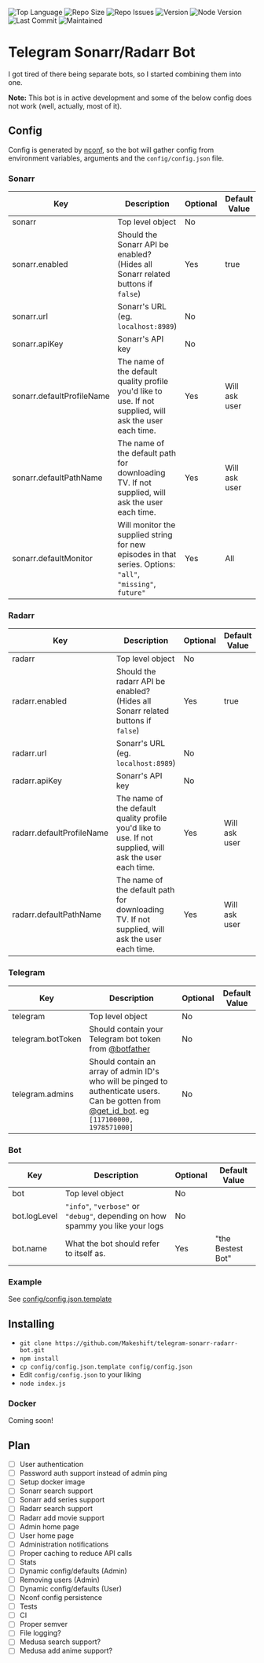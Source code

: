 ![Top Language](https://img.shields.io/github/languages/top/makeshift/telegram-sonarr-radarr-bot.svg)
![Repo Size](https://img.shields.io/github/repo-size/makeshift/telegram-sonarr-radarr-bot.svg)
![Repo Issues](https://img.shields.io/github/issues-raw/makeshift/telegram-sonarr-radarr-bot.svg)
![Version](https://img.shields.io/github/package-json/v/makeshift/telegram-sonarr-radarr-bot.svg)
![Node Version](https://img.shields.io/node/v/cli-highlight.svg)
![Last Commit](https://img.shields.io/github/last-commit/makeshift/telegram-sonarr-radarr-bot.svg)
![Maintained](https://img.shields.io/maintenance/yes/2019.svg)

# Telegram Sonarr/Radarr Bot

I got tired of there being separate bots, so I started combining them into one.

**Note:** This bot is in active development and some of the below config does not work (well, actually, most of it).

## Config

Config is generated by [nconf](https://github.com/indexzero/nconf), so the bot will gather config from environment variables, arguments and the `config/config.json` file.

### Sonarr

| **Key**                   | **Description**                                                                                            | **Optional** | **Default Value** |
| ------------------------- | ---------------------------------------------------------------------------------------------------------- | ------------ | ----------------- |
| sonarr                    | Top level object                                                                                           | No           |                   |
| sonarr.enabled            | Should the Sonarr API be enabled? (Hides all Sonarr related buttons if `false`)                            | Yes          | true              |
| sonarr.url                | Sonarr's URL (eg. `localhost:8989`)                                                                        | No           |                   |
| sonarr.apiKey             | Sonarr's API key                                                                                           | No           |                   |
| sonarr.defaultProfileName | The name of the default quality profile you'd like to use.  If not supplied, will ask the user each time.  | Yes          | Will ask user     |
| sonarr.defaultPathName    | The name of the default path for downloading TV. If not supplied, will ask the user each time.             | Yes          | Will ask user     |
| sonarr.defaultMonitor     | Will monitor the supplied string for new episodes in that series. Options: `"all"`, `"missing"`, `future"` | Yes          | All               |

### Radarr

| **Key**                   | **Description**                                                                                           | **Optional** | **Default Value** |
| ------------------------- | --------------------------------------------------------------------------------------------------------- | ------------ | ----------------- |
| radarr                    | Top level object                                                                                          | No           |                   |
| radarr.enabled            | Should the radarr API be enabled? (Hides all Sonarr related buttons if `false`)                           | Yes          | true              |
| radarr.url                | Sonarr's URL (eg. `localhost:8989`)                                                                       | No           |                   |
| radarr.apiKey             | Sonarr's API key                                                                                          | No           |                   |
| radarr.defaultProfileName | The name of the default quality profile you'd like to use.  If not supplied, will ask the user each time. | Yes          | Will ask user     |
| radarr.defaultPathName    | The name of the default path for downloading TV. If not supplied, will ask the user each time.            | Yes          | Will ask user     |

### Telegram

| **Key**           | **Description**                                                                                                                                                         | **Optional** | **Default Value** |
| ----------------- | ----------------------------------------------------------------------------------------------------------------------------------------------------------------------- | ------------ | ----------------- |
| telegram          | Top level object                                                                                                                                                        | No           |                   |
| telegram.botToken | Should contain your Telegram bot token from [@botfather](https://t.me/botfather)                                                                                        | No           |                   |
| telegram.admins   | Should contain an array of admin ID's who will be pinged to authenticate users. Can be gotten from [@get_id_bot](https://t.me/get_id_bot). eg `[117100000, 1978571000]` | No           |                   |

### Bot

| **Key**      | **Description**                                                                | **Optional** | **Default Value** |
| ------------ | ------------------------------------------------------------------------------ | ------------ | ----------------- |
| bot          | Top level object                                                               | No           |                   |
| bot.logLevel | `"info"`, `"verbose"` or `"debug"`, depending on how spammy you like your logs | No           |                   |
| bot.name     | What the bot should refer to itself as.                                        | Yes          | "the Bestest Bot" |

### Example

See [config/config.json.template](https://github.com/Makeshift/telegram-sonarr-radarr-bot/blob/master/config/config.json.template)

## Installing

-   `git clone https://github.com/Makeshift/telegram-sonarr-radarr-bot.git`
-   `npm install`
-   `cp config/config.json.template config/config.json`
-   Edit `config/config.json` to your liking
-   `node index.js`

### Docker

Coming soon!

## Plan

-   [ ] User authentication
-   [ ] Password auth support instead of admin ping
-   [ ] Setup docker image
-   [ ] Sonarr search support
-   [ ] Sonarr add series support
-   [ ] Radarr search support
-   [ ] Radarr add movie support
-   [ ] Admin home page
-   [ ] User home page
-   [ ] Administration notifications
-   [ ] Proper caching to reduce API calls
-   [ ] Stats
-   [ ] Dynamic config/defaults (Admin)
-   [ ] Removing users (Admin)
-   [ ] Dynamic config/defaults (User)
-   [ ] Nconf config persistence
-   [ ] Tests
-   [ ] CI
-   [ ] Proper semver
-   [ ] File logging?
-   [ ] Medusa search support?
-   [ ] Medusa add anime support?